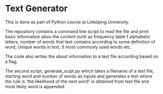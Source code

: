 

Text Generator
========

This is done as part of Python course at Linköping University.

The repository contains a command line script to read the file and print basic information abou the content
such as frequency table f alphabetic letters, number of words that text contains according to some definition of word,
Unique words in text, 5 most commonly used words etc. 

The code also writes the about information to a text file according based on a flag. 

The second script, generate_scipt.py which takes a filename of a text file, starting word and number of words as inputs and 
generates a text where the rule is 'the likelihood of the next word' is obtained from text file and most likely
word is appended. 
 